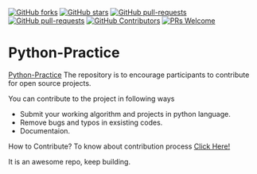 [![GitHub forks](https://img.shields.io/github/forks/sattwik21/Python-Practice?style=social)](https://github.com/sattwik21/Python-Practice/network/members)
[![GitHub stars](https://img.shields.io/github/stars/sattwik21/Python-Practice?style=social)](https://github.com/sattwik21/Python-Practice/stargazers)
[![GitHub pull-requests](https://img.shields.io/github/issues-pr/sattwik21/Python-Practice.svg)](https://github.com/sattwik21/Python-Practice/pulls/)
[![GitHub pull-requests](https://img.shields.io/github/issues-pr-closed/sattwik21/Python-Practice.svg)](https://github.com/sattwik21/Python-Practice/pulls?q=is%3Apr+is%3Aclosed)
[![GitHub Contributors](https://img.shields.io/github/contributors/sattwik21/Python-Practice.svg)](https://github.com/sattwik21/Python-Practice/graphs/contributors)
[![PRs Welcome](https://img.shields.io/badge/PRs-welcome-brightgreen.svg?style=flat-square)](https://github.com/sattwik21/Python-Practice/Contribution.md)

# Python-Practice

[Python-Practice](https://github.com/sattwik21/Python-Practice/) 
The repository is to encourage participants to contribute for open source projects. 

You can contribute to the project in following ways

* Submit your working algorithm and projects in python language.
* Remove bugs and typos in exsisting codes.
* Documentaion.

How to Contribute?
To know about contribution process [Click Here!](https://github.com/sattwik21/Python-Practice/blob/master/Contributing.md)


It is an awesome repo, keep building.
